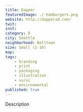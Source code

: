```yaml
---
title: Dapper
featuredImage: ./-hamburgers.png
website: http://dapperad.com/
twit: 
inst: 
category: D
city: Seattle
neighborhood: Belltown
size: Small (1-10)
map: 
tags:
    - branding
    - print
    - packaging
    - illustration
    - ux/ui
    - environmental
published: true
---
```


Description
